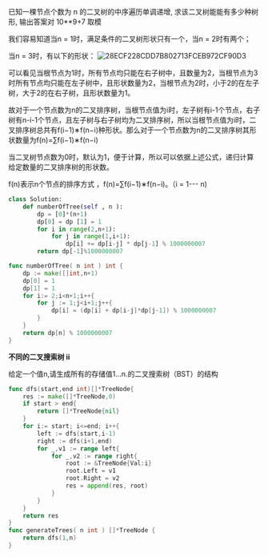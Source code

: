 已知一棵节点个数为 n 的二叉树的中序遍历单调递增, 求该二叉树能能有多少种树形, 输出答案对 10**9+7 取模 

我们容易知道当n = 1时，满足条件的二叉树形状只有一个，当n = 2时有两个；

当n = 3时，有以下的形状：
![28ECF228CDD7B802713FCEB972CF90D3](F:\markdown笔记\刷题\树\28ECF228CDD7B802713FCEB972CF90D3.png)

可以看见当根节点为1时，所有节点均只能在右子树中，且数量为2，当根节点为3时所有节点均只能在左子树中，且形状数量为2，当根节点为2时，小于2的在左子树，大于2的在右子树，且形状数量为1。

故对于一个节点数为n的二叉排序树，当根节点值为i时，左子树有i-1个节点，右子树有n-i-1个节点，且左子树与右子树均为二叉排序树，所以当根节点值为i时，二叉排序树总共有f(i−1)∗f(n−i)种形状。那么对于一个节点数为n的二叉排序树其形状数量为f(n)=∑f(i−1)∗f(n−i)

当二叉树节点数为0时，默认为1，便于计算，所以可以依据上述公式，递归计算给定数量的二叉排序树的形状数。

f(n)表示n个节点的排序方式 ，f(n)=∑f(i−1)∗f(n−i)。（i = 1--- n)

```python
class Solution:
    def numberOfTree(self , n ):
        dp = [0]*(n+1)
        dp[0] = dp [1] = 1
        for i in range(2,n+1):
            for j in range(1,i+1):
                dp[i] += dp[i-j] * dp[j-1] % 1000000007
        return dp[-1]%1000000007
```

```go
func numberOfTree( n int ) int {
    dp := make([]int,n+1)
    dp[0] = 1
    dp[1] = 1
    for i:= 2;i<n+1;i++{
        for j := 1;j<i+1;j++{
            dp[i] = (dp[i] + dp[i-j]*dp[j-1]) % 1000000007
        }
    }
    return dp[n] % 1000000007
}
```

**不同的二叉搜索树 ii** 

给定一个值n,请生成所有的存储值1...n.的二叉搜索树（BST）的结构   

```go
func dfs(start,end int)[]*TreeNode{
    res := make([]*TreeNode,0)
    if start > end{
        return []*TreeNode{nil}
    }
    for i:= start; i<=end; i++{
        left := dfs(start,i-1)
        right := dfs(i+1,end)
        for _,v1 := range left{
            for _,v2 := range right{
                root := &TreeNode{Val:i}
                root.Left = v1
                root.Right = v2
                res = append(res, root)
            }
        }
    }
    return res
}
func generateTrees( n int ) []*TreeNode {
    return dfs(1,n)
}
```


